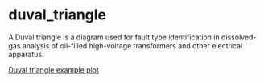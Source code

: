 # duval_triangle
A Duval triangle is a diagram used for fault type identification in dissolved-gas analysis of oil-filled high-voltage transformers and other electrical apparatus.

[Duval triangle example plot]("/readme_img/duval_triangle_example.png")
